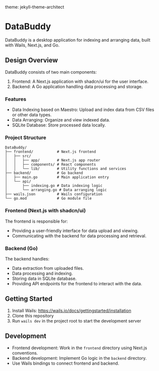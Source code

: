 theme: jekyll-theme-architect
# DataBuddy

DataBuddy is a desktop application for indexing and arranging data, built with Wails, Next.js, and Go.

## Design Overview

DataBuddy consists of two main components:

1. Frontend: A Next.js application with shadcn/ui for the user interface.
2. Backend: A Go application handling data processing and storage.

### Features

- Data Indexing based on Maestro: Upload and index data from CSV files or other data types.
- Data Arranging: Organize and view indexed data.
- SQLite Database: Store processed data locally.

### Project Structure

```
DataBuddy/
├── frontend/           # Next.js frontend
│   ├── src/
│   │   ├── app/        # Next.js app router
│   │   ├── components/ # React components
│   │   └── lib/        # Utility functions and services
├── backend/            # Go backend
│   ├── main.go         # Main application entry
│   └── api/
│       ├── indexing.go # Data indexing logic
│       └── arranging.go # Data arranging logic
├── wails.json          # Wails configuration
└── go.mod              # Go module file
```

### Frontend (Next.js with shadcn/ui)

The frontend is responsible for:
- Providing a user-friendly interface for data upload and viewing.
- Communicating with the backend for data processing and retrieval.

### Backend (Go)

The backend handles:
- Data extraction from uploaded files.
- Data processing and indexing.
- Storing data in SQLite database.
- Providing API endpoints for the frontend to interact with the data.

## Getting Started

1. Install Wails: https://wails.io/docs/gettingstarted/installation
2. Clone this repository
3. Run `wails dev` in the project root to start the development server

## Development

- Frontend development: Work in the `frontend` directory using Next.js conventions.
- Backend development: Implement Go logic in the `backend` directory.
- Use Wails bindings to connect frontend and backend.

